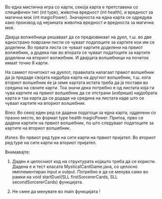 Во една мистична игра со карти, секоја карта е претставена со специфичен тип (int type), животна вредност (int health), и вредност за магична моќ (int magicPower). Значајноста на една карта се одредува како производ од нејзината животна вредност и вредноста за магична моќ.

Двајца волжебници решаваат да се предизвикаат на дуел, т.ш. во две еднострано поврзани листи се чуваат податоците за картите кои им се доделени. Во првата листа се чуваат картите доделени на првиот волжебник, а додека пак во втората се чуваат податоците за картите доделени на вториот волжебник. И двајцата волшебници на почеток имаат точно 8 карти.

На самиот почетокот на дуелот, правилата налагаат првиот волшебник да ја предаде својата најдобра карта на другиот волшебник, т.ш. кога вториот волшебник ќе ја земе картата истата треба да ја постави во средина на своите карти. Тоа значи дека потребно е од листата која ги чува картите на првиот волшебник да се отстрани (избрише) најдобрата карта и таа карта да се додаде на средина на листата каде што се чуваат картите на вториот волшебник.

Влез: Во секој еден ред се дадени податоци за една карта, одделени со празно место, во формат type health magicPower. Притоа, прво се дадени картите на првиот волшебник, по што следуваат податоците за картите на вториот волшебник.

Излез: Во првиот ред type на сите карти на првиот пријател. Во вториот ред type на сите карти на вториот пријател.

Внимавајте:

1. Даден е целосниот код на структурата којашто треба да се користи. Дадена е и тест класата MysticalCardGame.java, со целосно имплементиран input и output. Потребно е да се менува само во рамки на void startDuel(SLL<Card> firstSorcererCards, SLL<Card> secondSorcererCards) функцијата.

2. Не смее да менувате во main функцијата !